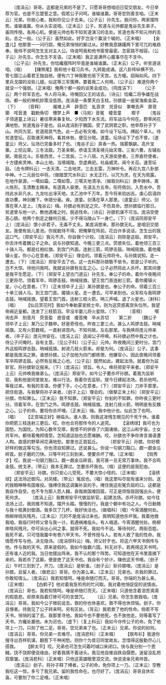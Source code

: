 <!-- { "loadSidebar": true } -->
　　〔庞涓云〕哥哥。这都是兄弟的不是了。只愿哥哥想咱旧日契交朋友。今日举荐为官。也是不忘盟誓之意。假若公子问呵。谁输谁赢。哥哥您则善言咱。〔正末云〕兄弟。你放心者。我和你见公子去来。〔公子云〕孙先生。我问你。两家摆阵势。谁输谁赢。你从头实说咱。〔正末云〕公子。贫道与元帅都是鬼谷先生弟子。虽同传授。各用心机。便是元帅也有不知贫道演习的去处。贫道也有不知元帅的去处。总之一般。〔公子云〕虽然如此。好歹岂没个赢没个输的。〔正末唱〕
　　【金盏儿】他那里一一问行踪。俺兄弟悄悄的厮过从。好教我意踌躇两下里可兀的难趋奉。我待不说呵怎生支对主人公。待说呵我和他书窗曾最密。怎宦路不相容。〔公子云〕孙先生。你怎生不言语。〔正末唱〕我正是满怀心腹事尽在不言中。
　　〔公子云〕孙先生。你恰纔摆阵时毕竟是谁输谁赢。〔正末云〕公子。听贫道说咱。〔唱〕
　　【赚煞尾】我和他十载习兵书。九转能成诵。这八卦阵纵横不穷。管七国江山着君王独自统。便有六丁神我敢也驱下天宫。五方幢。招飐如风。四下里兵戈摆的没些儿缝。似这等三军簇捧。要着我二人何用。〔公子云〕难道你两个就没一个强弱。〔正末唱〕俺两个都一般的谈笑会成功。〔同庞涓下〕
　　〔公子云〕两个将军去也。令人将马来。待俺回父王的话去。〔诗云〕恰纔二将争雄在战场。都一般的神机妙策没低昂。庞涓是一条擎天白玉柱。孙膑是一座架海紫金梁。〔下〕
　　〔音释〕
　　赧难上声　辟音匹　虬音求　兕音似　罩嘲去声　那音挪　咤音渣　戳勅角切　懵梦上声　■〈马宛〉音冤　幢音童
　　楔子
　　〔鬼谷子领道童上诗云〕暑往寒来春复秋。夕阳西下水东流。将军战马今何在。野草闲花满地愁。贫道鬼谷子是也。自从庞涓到于魏国。受了武阴君之职。他举荐孙子下山。共同为官。贫道观其气色。此一去必有灾难。如今设下坛场。缚起个草人。待贫道登坛。召取诸天神将。看其休咎。便见分晓。道童。坛场设下了也不曾。〔道童云〕师父。坛场已完备多时了也。〔鬼谷子云〕真香一热。瑞雾飘飖。高升宝篆。上彻云霄。三冬法鼓。万圣来朝。恭请玉清圣境元始天尊。三省六曹。左辅右弼。南辰北斗。东极西灵。十二宫辰。二十八宿。九天游奕使者。三界直符使者。十方捷疾灵神。本山土地。当境城隍。空虚典祀。社庙威灵。闻今关召。速至坛庭。〔击令牌科云〕一击天清。二击地灵。三击五雷。万神听令。再召九宫八卦部中神。十二元辰位中将。〔做踏罡咒水科云〕水无正行。以咒为灵。在天为雨露。在地作泉源。一噀如霜。二噀如雪。三噀天地清凈。〔做取剑科云〕庚辛铸体。离火炼形。玉清教主赐来。有道真人驱使。先请五方五帝。衔符佩剑。入吾水中。吾持此水非凡水。九龙吐出凈天地。太乙池中千万年。吾今将来验凶吉。虔心启请四直功曹。神剑撇下。休错分毫。疾。道童。剑落在草人那里。〔道童云〕师父。剑落在草人足上。〔鬼谷云〕嗨。孙膑必有刖足之灾。不伤其命。想孙膑临行那日。贫道曾与他一计。教他遇难之时。脱逃性命。〔诗云〕孙膑机谋不可当。庞涓空使恶心肠。他两个刖足之雠何日报。少不得马陵山下一身亡。〔下〕〔庞涓同郑安平上〕〔庞涓云〕恨小非君子。无毒不丈夫。某庞涓想来。那孙膑无礼。是咱旧交朋友。我便有些儿差池。你就躭待不得。把俺拏在阵前。花白许多说话。怎生出的我这口气。〔郑安平云〕我元不济。你自做个计较。〔庞涓云〕则除是这般。郑安平。你去诈传着魏公子之命。说与孙膑知道。今晚三更三点。荧惑失位。着他领三百三十骑人马。都是红袍红旗。到宫门外面。连射三箭。鸣锣击鼓。呐喊摇旗。着他魇镇火星。你小心在意者。〔郑安平云〕理会的。领着元帅将令。与孙膑说知。走一遭去。〔下〕〔庞涓云〕郑安平去了也。这一去料那孙膑敢不依令。若是公子听的。岂不大惊。待他问我呵。我就说孙膑有反乱之心。公子必然将此人杀坏。那其间便是我平生愿足。〔下〕〔郑安平上望古门道云〕孙先生。奉公子的命。着你今夜晚间三更将尽。领着军卒。鸣锣击鼓。呐喊摇旗。望王宫门首连射三箭。着你魇镇火星。小心在意者。〔下〕〔正末领卒子上云〕某孙膑是也。奉公子的命。领着三百三十单三骑人马。到王宫门首。魇镇火星。走一遭去。可早来到也。众军校与我鸣锣击鼓。呐喊摇旗。望着王宫门首。连射三枝火箭。呐三声喊。退了火星也。〔射科〕〔唱〕
　　【仙吕赏花时】我如今奉勅蒙宣统士卒。则为这荧惑离宫失位所。我望帝阙近皇都。连发了三枝箭羽。早没半霎儿将火星除。〔下〕
　　〔音释〕
　　噀询去声　刖音月　荧音盈　惑音或　魇音掩　卒从苏切
　　第二折
　　〔魏公子领卒子上云〕某乃公子魏申。好是奇怪也。昨夜三更三点。甚么人鸣锣击鼓。呐喊摇旗。又有火箭数枝。一直射进宫内。不知何故。左右那里。与我唤将庞元帅来者。〔卒子云〕庞元帅安在。〔庞涓上云〕适闻公子呼唤。料孙膑必然中我之计也。待公子问俺时。自有主意。〔见公子科〕〔公子云〕元帅。昨夜晚间三更时分。宫门外这般鸣锣击鼓。呐喊摇旗。射进几枝火箭来。却是为何。〔庞涓云〕公子。这事都是我庞涓之罪。谁想孙膑。公子加他为四门都练使。他嫌官小。因此夜晚间领着军卒鸣锣击鼓。必然有反叛之心也。〔公子云〕既然如此。建起法场。就着你为监斩官。将孙膑斩讫报来。〔下〕〔庞涓云〕领旨。令人。唤将郑安平来者。〔郑安平上云〕元帅唤我做甚么。〔庞涓云〕郑安平。如今公子要杀坏孙膑。着我为监斩官。我和他是同堂故友。难以行法。我着你去监斩。就今日建起法场。若杀他呵。等我过来。有我的言语。你便下手。小心在意者。〔下〕〔郑安平云〕刀斧手那里。把住街道。与我拏将孙子来者。〔刽子上云〕理会的。〔做拏正末上科〕〔郑安平云〕孙膑。你知罪么。〔正末云〕我不知罪。〔郑安平云〕你刬的不知罪。你昨夜三更时分。领着军卒。在宫门之外。鸣锣击鼓。呐喊摇旗。连射几枝火箭。明明是有反魏之心。公子的命。要将你杀坏哩。〔正末云〕嗨。我中他计也。似此怎了也呵。〔唱〕
　　【正宫端正好】祸临头。谁人救。则我这泼残生眼见的千死千休。谁着你把箭三枝连射三更后。哎。你也合将那传令的人追究。
　　【滚绣球】我可也为国愁。为国忧。为知心数年交厚。我恨不的倂吞了六国诸侯。这江山和宇宙。士女共军州。都待着俺邦情受。怎知道运拙也志愿难酬。哎。孙膑也不争你谗言谮语遭人构。直感的野草闲花满地愁。那里也正首狐丘。
　　〔郑安平云〕孙膑。你好模好样的做这等勾当。你也须自知罪过。还说甚么。你说一句钢刀豁口。觑一觑金瓜碎首。刽子磨的刀快。只等午时三刻到来。便要杀坏了哩。〔正末唱〕
　　【倘秀才】哎。我说一句钢刀豁口。觑一觑金瓜碎首。我可甚一旦无常万事休。我不合鸣金鼓。统戈矛。〔带云〕我本无罪过。怎要杀坏我也。〔唱〕这便的是我犯由。
　　〔郑安平云〕孙膑。你只安心儿受死。不要大惊小怪的。〔正末唱〕
　　【滚绣球】这法场近御沟。对凤楼。〔带云〕冤屈也。〔唱〕我这里叫尽屈有谁来分剖。送的我眼睁睁有国难投。强缚住我这调羹补衮的手。掩住我这衔冤负屈的口。这都是我自作自受。也不专为那人怨人雠。哀哉故国难回首。可正是烦恼皆因强出头。便死何求。
　　〔庞涓上云〕我教郑安平代做监斩官。起建法场。杀坏孙膑。如今往法场上过。我则推不知道。摆开头踏。慢慢的行。我是个朝中有功之人。今日勅赐与我十瓶黄封御酒。我多饮了几杯。我好快活也。〔做唱科〕〔唱〕今宵酒醒何处。杨柳岸晓风残月。〔正末云〕兀的不是庞涓过来也。我明知道他杀坏我。我着他救我咱。我临行时师父曾与我一计。若遇祸难临头。有人唱道。今宵酒醒何处。杨柳岸晓风残月。你可诉出心间之事。就得不死。我如今不说。等待何时。两街百姓。我死不紧。只可惜我腹中有卷六甲天书。不曾传授与人。若有人救了我的性命。我情愿传写与他。决无隐讳。〔庞涓惊科云〕嗨。师父好歹也。将这六甲天书倒传与他。传与我的天书。原来是假的。我如今独霸六国。料无对手。若再得这天书呵。还有谁人近的我。当日他摆出阵来。我不认的那个阵势。可知道他在天书里面摘下来的。我若杀了这厮。便是绝了这天书也。我自有个妙计。赚他这天书哩。〔刽子云〕午时三刻到了。开刀。〔庞涓云〕是斩谁。〔刽子云〕斩孙膑哩。〔庞涓云〕是孙膑。且留人者。〔做悲云〕哥哥。你为甚么来。〔正末云〕兄弟也。杀我的罪过。你敢知情么。〔庞涓云〕我若知情呵。唾是命随灯而灭。哥哥。你端的为甚么来。〔正末唱〕
　　【白鹤子】他对着我急煎煎的忙问取。我对着他悄促促的说情由。〔庞涓云〕哥也。我若知情呵。唾是命随灯而灭。〔正末唱〕只道他含着泪苦滴滴的假慈悲。却原来指着灯碜可可的言盟咒。
　　〔云〕兄弟。你怎生救我咱。〔庞涓云〕哥哥。我如今公子根前说去。救的你也休喜欢。救不得也休烦恼。刽子。你且慢者。待我见了公子转来呵。另有区处。〔背云〕我若救了他的性命。倘若不写天书。悄悄的溜了去。我那里寻他。我如今也不要他死。也不放他走。则等着写了天书。方纔处置他。未为迟也。〔虚下〕〔复上科云〕我如今诈传公子的命。免了他项上一刀。只刖了他二足。哥哥。您兄弟来了也。〔正末云〕兄弟。你说的如何。〔庞涓云〕哥哥。你兄弟一言难尽。〔庞涓悲科〕〔正末唱〕
　　【脱布衫】我道你搜寻出百样机谋。翻惹下千种闲愁。则你个为昔日同堂故友。怎惜得这殷勤尽心儿搭救。
　　【醉太平】哎。兄弟也可怎生问着时缄口来闭口。快与我分别一个恩雠。饶不饶即便说缘由。好着我猜不着谜头。我见他自推自跌自僝僽。迷留没乱把双眉皱。〔庞涓悲科〕〔正末唱〕只他这英雄眼里泪交流。快说波亲兄弟帅首。
　　〔庞涓云〕刽子。将孙子释了缚者。公子的命。免你项上一刀。〔正末云〕空教我吃这一惊。多亏了我兄弟。留的我性命在。也尽好了。〔庞涓云〕哥哥且休欢喜。可要刖了你二足哩。〔正末唱〕
